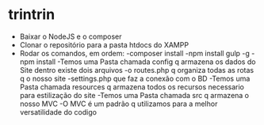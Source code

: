 # trintrin

- Baixar o NodeJS e o composer
- Clonar o repositório para a pasta htdocs do XAMPP
- Rodar os comandos, em ordem:
-composer install
-npm install gulp -g
-npm install
-Temos uma Pasta chamada config q armazena os dados do Site dentro existe dois arquivos
-o routes.php q organiza todas as rotas q o nosso site
-settings.php que faz a conexão com o BD
-Temos uma Pasta chamada resources q armazena todos os recursos necessario para estilização do site
-Temos uma Pasta chamada src q armazena o nosso MVC 
-O MVC é um padrão q utilizamos para a melhor versatilidade do codigo

